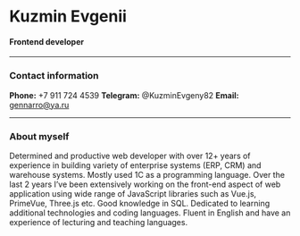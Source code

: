# Kuzmin Evgenii
#### **Frontend developer**

---

### Contact information
**Phone:** +7 911 724 4539
**Telegram:** @KuzminEvgeny82
**Email:** gennarro@ya.ru

---

### About myself
Determined and productive web developer with over 12+ years of experience in building variety of enterprise systems (ERP, CRM) and warehouse systems.  Mostly used 1C as a programming language. Over the last 2 years I’ve been extensively working on the front-end aspect of web application using wide range of JavaScript libraries such as Vue.js, PrimeVue, Three.js etc. Good knowledge in SQL. Dedicated to learning additional technologies and coding languages. Fluent in English and have an experience of lecturing and teaching languages.